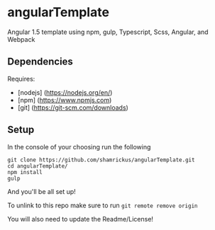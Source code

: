 # angularTemplate
Angular 1.5 template using npm, gulp, Typescript, Scss, Angular, and Webpack

## Dependencies
Requires:
* [nodejs] (https://nodejs.org/en/)
* [npm] (https://www.npmjs.com)
* [git] (https://git-scm.com/downloads)

## Setup
In the console of your choosing run the following
```
git clone https://github.com/shamrickus/angularTemplate.git
cd angularTemplate/
npm install
gulp
```
And you'll be all set up!

To unlink to this repo make sure to run
`git remote remove origin`

You will also need to update the Readme/License!


